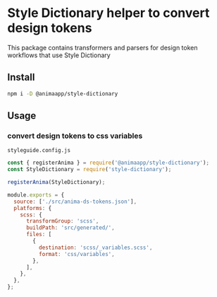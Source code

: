 # Style Dictionary helper to convert design tokens

This package contains transformers and parsers for design token workflows that use Style Dictionary

## Install

```bash
npm i -D @animaapp/style-dictionary
```

## Usage

### convert design tokens to css variables
`styleguide.config.js`
```js
const { registerAnima } = require('@animaapp/style-dictionary');
const StyleDictionary = require('style-dictionary');

registerAnima(StyleDictionary);

module.exports = {
  source: ['./src/anima-ds-tokens.json'],
  platforms: {
    scss: {
      transformGroup: 'scss',
      buildPath: 'src/generated/',
      files: [
        {
          destination: 'scss/_variables.scss',
          format: 'css/variables',
        },
      ],
    },
  },
};
```
